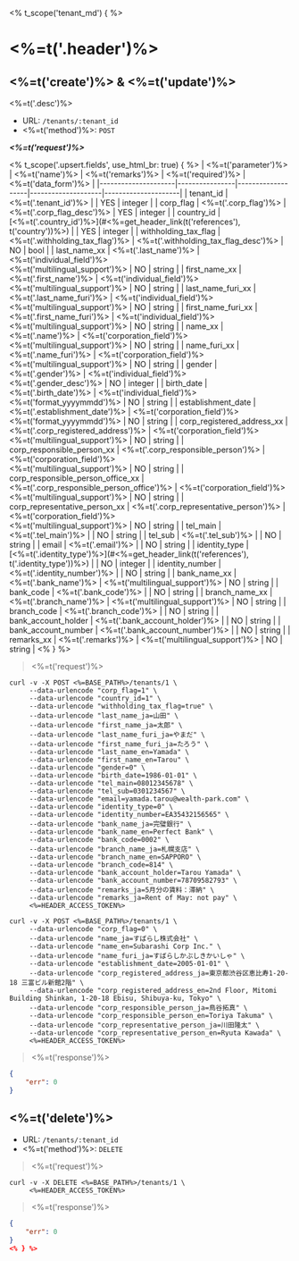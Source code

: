 <% t_scope('tenant_md') { %>
# <%=t('.header')%>

## <%=t('create')%> & <%=t('update')%>

<%=t('.desc')%>

- URL: `/tenants/:tenant_id`
- <%=t('method')%>: `POST`

***<%=t('request')%>***

<% t_scope('.upsert.fields', use_html_br: true) { %>
| <%=t('parameter')%> | <%=t('name')%> | <%=t('remarks')%> | <%=t('required')%> | <%=t('data_form')%> |
|---------------------|----------------|-------------------|--------------------|---------------------|
| tenant_id | <%=t('.tenant_id')%> | | YES | integer |
| corp_flag | <%=t('.corp_flag')%> | <%=t('.corp_flag_desc')%> | YES | integer |
| country_id | [<%=t('.country_id')%>](#<%=get_header_link(t('references'), t('country'))%>) | | YES | integer |
| withholding_tax_flag | <%=t('.withholding_tax_flag')%> | <%=t('.withholding_tax_flag_desc')%> | NO | bool |
| last_name_xx | <%=t('.last_name')%> | <%=t('individual_field')%><br><%=t('multilingual_support')%> | NO | string |
| first_name_xx | <%=t('.first_name')%> | <%=t('individual_field')%><br><%=t('multilingual_support')%> | NO | string |
| last_name_furi_xx | <%=t('.last_name_furi')%> | <%=t('individual_field')%><br><%=t('multilingual_support')%> | NO | string |
| first_name_furi_xx | <%=t('.first_name_furi')%> | <%=t('individual_field')%><br><%=t('multilingual_support')%> | NO | string |
| name_xx | <%=t('.name')%> | <%=t('corporation_field')%><br><%=t('multilingual_support')%> | NO | string |
| name_furi_xx | <%=t('.name_furi')%> | <%=t('corporation_field')%><br><%=t('multilingual_support')%> | NO | string |
| gender | <%=t('.gender')%> | <%=t('individual_field')%><br><%=t('.gender_desc')%> | NO | integer |
| birth_date | <%=t('.birth_date')%> | <%=t('individual_field')%><br><%=t('format_yyyymmdd')%> | NO | string |
| establishment_date | <%=t('.establishment_date')%> | <%=t('corporation_field')%><br><%=t('format_yyyymmdd')%> | NO | string |
| corp_registered_address_xx | <%=t('.corp_registered_address')%> | <%=t('corporation_field')%><br><%=t('multilingual_support')%> | NO | string |
| corp_responsible_person_xx | <%=t('.corp_responsible_person')%> | <%=t('corporation_field')%><br><%=t('multilingual_support')%> | NO | string |
| corp_responsible_person_office_xx | <%=t('.corp_responsible_person_office')%> | <%=t('corporation_field')%><br><%=t('multilingual_support')%> | NO | string |
| corp_representative_person_xx | <%=t('.corp_representative_person')%> | <%=t('corporation_field')%><br><%=t('multilingual_support')%> | NO | string |
| tel_main | <%=t('.tel_main')%> | | NO | string |
| tel_sub | <%=t('.tel_sub')%> | | NO | string |
| email | <%=t('.email')%> | | NO | string |
| identity_type | [<%=t('.identity_type')%>](#<%=get_header_link(t('references'), t('.identity_type'))%>) | | NO | integer |
| identity_number | <%=t('.identity_number')%> | | NO | string |
| bank_name_xx | <%=t('.bank_name')%> | <%=t('multilingual_support')%> | NO | string |
| bank_code | <%=t('.bank_code')%> | | NO | string |
| branch_name_xx | <%=t('.branch_name')%> | <%=t('multilingual_support')%> | NO | string |
| branch_code | <%=t('.branch_code')%> | | NO | string |
| bank_account_holder | <%=t('.bank_account_holder')%> | | NO | string |
| bank_account_number | <%=t('.bank_account_number')%> | | NO | string |
| remarks_xx | <%=t('.remarks')%> | <%=t('multilingual_support')%> | NO | string |
<% } %>

> <%=t('request')%>

```shell
curl -v -X POST <%=BASE_PATH%>/tenants/1 \
     --data-urlencode "corp_flag=1" \
     --data-urlencode "country_id=1" \
     --data-urlencode "withholding_tax_flag=true" \
     --data-urlencode "last_name_ja=山田" \
     --data-urlencode "first_name_ja=太郎" \
     --data-urlencode "last_name_furi_ja=やまだ" \
     --data-urlencode "first_name_furi_ja=たろう" \
     --data-urlencode "last_name_en=Yamada" \
     --data-urlencode "first_name_en=Tarou" \
     --data-urlencode "gender=0" \
     --data-urlencode "birth_date=1986-01-01" \
     --data-urlencode "tel_main=08012345678" \
     --data-urlencode "tel_sub=0301234567" \
     --data-urlencode "email=yamada.tarou@wealth-park.com" \
     --data-urlencode "identity_type=0" \
     --data-urlencode "identity_number=EA35432156565" \
     --data-urlencode "bank_name_ja=完璧銀行" \
     --data-urlencode "bank_name_en=Perfect Bank" \
     --data-urlencode "bank_code=0002" \
     --data-urlencode "branch_name_ja=札幌支店" \
     --data-urlencode "branch_name_en=SAPPORO" \
     --data-urlencode "branch_code=814" \
     --data-urlencode "bank_account_holder=Tarou Yamada" \
     --data-urlencode "bank_account_number=78709582793" \
     --data-urlencode "remarks_ja=5月分の賃料：滞納" \
     --data-urlencode "remarks_ja=Rent of May: not pay" \
     <%=HEADER_ACCESS_TOKEN%>
```

```shell
curl -v -X POST <%=BASE_PATH%>/tenants/1 \
     --data-urlencode "corp_flag=0" \
     --data-urlencode "name_ja=すばらし株式会社" \
     --data-urlencode "name_en=Subarashi Corp Inc." \
     --data-urlencode "name_furi_ja=すばらしかぶしきかいしゃ" \
     --data-urlencode "establishment_date=2005-01-01" \
     --data-urlencode "corp_registered_address_ja=東京都渋谷区恵比寿1-20-18 三富ビル新館2階" \
     --data-urlencode "corp_registered_address_en=2nd Floor, Mitomi Building Shinkan, 1-20-18 Ebisu, Shibuya-ku, Tokyo" \
     --data-urlencode "corp_responsible_person_ja=鳥谷拓真" \
     --data-urlencode "corp_responsible_person_en=Toriya Takuma" \
     --data-urlencode "corp_representative_person_ja=川田隆太" \
     --data-urlencode "corp_representative_person_en=Ryuta Kawada" \
     <%=HEADER_ACCESS_TOKEN%>
```

> <%=t('response')%>

```json
{
    "err": 0
}
```

## <%=t('delete')%>

- URL: `/tenants/:tenant_id`
- <%=t('method')%>: `DELETE`

> <%=t('request')%>

```shell
curl -v -X DELETE <%=BASE_PATH%>/tenants/1 \
     <%=HEADER_ACCESS_TOKEN%>
```

> <%=t('response')%>

```json
{
    "err": 0
}
<% } %>
